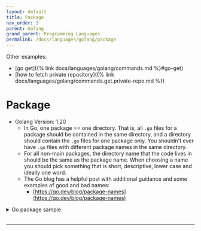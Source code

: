 ```yaml
---
layout: default
title: Package
nav_order: 3
parent: Golang
grand_parent: Programming Languages
permalink: /docs/languages/golang/package
---
```


Other examples:
- [go get]({% link docs/languages/golang/commands.md %}#go-get)
- [how to fetch private repository]({% link docs/languages/golang/commands.get.private-repo.md %})


# Package

- Golang Version: 1.20
  - In Go, one package == one directory. That is, all `.go` files for a package should be contained in the same directory, and a directory should contain the `.go` files for one package only. You shouldn't ever have `.go` files with different package names in the same directory.
  - For all non-main packages, the directory name that the code lives in should be the same as the package name. When choosing a name you should pick something that is short, descriptive, lower case and ideally one word.
  - The Go blog has a helpful post with additional guidance and some examples of good and bad names:
    - [https://go.dev/blog/package-names](https://go.dev/blog/package-names)

<details markdown="block">
  <summary>
    Go package sample
  </summary>


```
 |-package-main.go
 |-greeting
 | |-hello.go
 | |-hi.go
 |-version
 | |-get-version.go
 |-random
 | |-a.go
```

```sh
cat << "EOF" > package-main.go
paste the code here
EOF

cat << "EOF" > greeting/hello.go
paste the code here
EOF

cat << "EOF" > greeting/hi.go
paste the code here
EOF

cat << "EOF" > version/get-version.go
paste the code here
EOF

cat << "EOF" > random/a.go
paste the code here
EOF
```

```sh
# golang version: 1.20

go mod init package-example
go mod tidy

# create a sub package inside the current package
(cd random && \
go mod init package-random && \
go mod tidy)

# create an alias for the sub package above
# use the relative package path above
go mod edit -replace foo=./random
go get foo
go mod tidy
```

```golang
// package-main.go
package main

/*
Golang Version: 1.20

The Go blog has a helpful post with additional guidance and
some examples of good and bad names: -
https://go.dev/blog/package-names -

In Go, one package == one directory. That is, all `.go`
files for a package should be contained in the same
directory, and a directory should contain the `.go` files
for one package only. You shouldn't ever have `.go` files
with different package names in the same directory.

For all non-main packages, the directory name that the code
lives in should be the same as the package name. When
choosing a name you should pick something that is short,
descriptive, lower case and ideally one word.
*/

import (
  foo "foo"
  greeting "package-example/greeting"
  _ "package-example/version"
)

func main() {
  foo.RandomA()
  greeting.Hi()
  greeting.Hello()
}

/*
OUTPUT

version/get-version.go ==> getVersion()
1.0.0
aaaaa
Hi!
Hello!
*/
```

```golang
// greeting/hello.go
package greeting

import "fmt"

func Hello() {
  fmt.Println("Hello!")
}
```

```golang
// greeting/hi.go
package greeting

import "fmt"

func Hi() {
  fmt.Println("Hi!")
}
```

```golang
// version/get-version.go
package version

import "fmt"

func init() {
  fmt.Println(getVersion())
}
func getVersion() string {
  fmt.Println("version/get-version.go ==> getVersion()")
  return "1.0.0"
}
```

```golang
// random/a.go
package random

import "fmt"

func RandomA() {
  fmt.Println("aaaaa")
}
```

<br/>
</details>
<br/>

----

